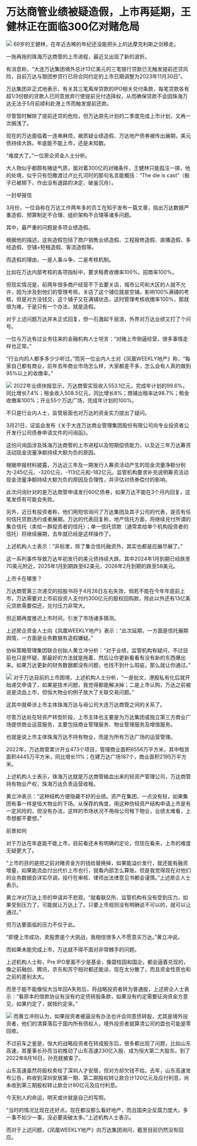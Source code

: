 # 万达商管业绩被疑造假，上市再延期，王健林正在面临300亿对赌危局

![](https://inews.gtimg.com/om_bt/O078imSOeHIGrS4MDapBFbf1WlvrnKjAO6FhDZZixdDDUAA/1000)
69岁的王健林，在年近古稀的年纪还没能把头上的达摩克利斯之剑移走。

一拖再拖的珠海万达商管的上市进程，最近又出现了新的波折。

有消息称，“大连万达集团境外总计13亿美元的三笔银行贷款已无触发提前还贷风险，目前万达与银团参贷行已将合同约定的上市日期调整为2023年11月30日”。

万达集团非正式地表示，有关其三笔离岸贷款的IPO相关兑付条款，每笔贷款各有超1/3份额的贷款人已同意放弃行使提前兑付选择权，从而确保贷款不会因珠海万达无法于5月前顺利赴港上市而触发提前还款。

尽管暂时解除了提前还贷的危险，但万达原先计划的二季度完成上市计划，又再一次搁浅了。

现在的万达面临着一连串麻烦，被质疑业绩造假、万达地产债券被传出展期，美元债持续大跌。年底能不能上市，还是未知数。

“难度大了。”一位房企资金人士分析。

大人物似乎都颇有赌徒气质，面对着300亿的对赌条件，王健林只能孤注一掷，他的处境，似乎只有恺撒渡过卢比孔河时的那句名言能概括：“The die is
cast”（骰子已被掷下，作出没有退路的决定、破釜沉舟）。

一封举报信

3月份，一位自称在万达工作两年多的员工在知乎发布一篇文章，指出万达数据严重造假、预算制定不合理、组织架构不合理等诸多问题。

其中，最严重的问题是多项业绩造假。

根据他的描述，这些造假包括了商户销售业绩造假、工程报修造假、直播造假、多经造假、空铺+短租造假、客流造假等。

而造假的理由，一是人事斗争，二是考核机制。

比如在万达内部考核的各项指标中，要求租费收缴率100%，招商率100%。

但现实情况是，前两年很多商户经营不下去要关店，城市公司和大区的人就不允许，因为涉及到他们的管理考核，关店了这个铺位就是空铺，影响100%满铺的考核，但是对方没钱交，这个铺子又在满铺状态，这时管理考核收缴率100%，那就很为难，于是只有一个办法，就是造假。

对于上述问题万达并未正式回复，但一石激起千层浪，外界对万达业绩又打了个问号。

一位与万达有过业务往来的金融机构人士坦言：“对赌上市倒逼经营，很多事情走样也正常。”

“行业内的人都多多少少听过。”而另一位业内人士对《凤凰WEEKLY地产》称，“每家自己都有商业，前年去年商业市场怎么样，大家都差不多，怎么会有人真的做到95%以上的收缴率。”

![](https://inews.gtimg.com/om_bt/OSsanbyQ6VtqndqL-OyuLB6JtEq52hbuc35kfLUEwJfdYAA/1000)
2022年业绩快报显示，万达商管实现收入553.1亿元，完成年计划的99.6%，同比增长7.4%；租金收入508.5亿元，同比增长8%；商铺出租率达98.7%；租金收缴率100%；开业55个万达广场，完成年计划的100%。

不只是行业内人士，监管层面也对万达的资金实力提出了疑问。

3月21日，证监会发布《关于大连万达商业管理集团股份有限公司向专业投资者公开发行公司债券申请文件的问询函》。

这份问询函涉及珠海万达商管的上市进程以及短期偿债能力，以及近三年万达筹资活动现金流量净额持续大额为负的原因。

根据申报材料披露，万达近三年及一期发行人筹资活动产生的现金流量净额分别为-245亿元、-320亿元、-113亿元和-182亿元。监管机构要求补充说明筹资活动现金流量净额持续大额为负的原因及合理性，并评估对债券偿付的影响。

此次问询针对的是万达商管申请发行60亿债券，如果万达不能在3个月内回复，这笔发债有可能会失败。

另外，近日有投资者称，他们用短信询问了万达集团及其子公司的代表，是否有任何信托贷款违约或者展期。万达的代表回复称，地产信托方面，将继续兑付所谓的集合信托（卖给一群投资者的信托）；单一信托贷款（通常卖给单个机构投资者的信托）将继续展期，去年就已经是这样操作了。

上述机构人士表示：“非标里，除了集合信托融资外，其实也都是应展尽展了。”

这一系列事件导致万达年初发行的美元债持续大跌。其中2024年1月到期已经跌至70美元附近，2025年1月到期跌至62美元，2026年2月到期的跌至58美元。

上市卡在哪里？

万达商管第三次递交的招股书将于4月26日左右失效，倘若不能在今年年底前上市，万达需要对上市前投资人支付约300亿元的股权回购款，除此以外还有13亿美元贷款需要偿还，兑付压力非常大。

但近期再度推迟上市时间，引发了市场诸多猜测。

上述房企资金人士向《凤凰WEEKLY地产》表示：“此次延期，一方面是信托展期舆情，一方面是业务数据有造假嫌疑。”

协纵策略管理集团联合创始人黄立冲分析：“对于业绩，监管机构有疑问，不过目前也只是怀疑，那最好的方法就是拖着，然后让你更新看看有没有新的东西爆出来。如果万达更新的财务数据都没有问题，也找不到什么瑕疵，那么就让你通过。”

![](https://inews.gtimg.com/om_bt/OzaONUmOoDA2oFrA0IkgehsPXN2sC5C_WvQfcjQ0OxeIUAA/1000)
对于万达目前的上市困境，上述机构人士分析，“一是批文，港股私有化后就开始递交申请了，如果是技术问题，我觉得都能解决掉；二是上市认购，万达之前被说是流血上市，但恒大物业的例子放大了关联交易问题。”

这其中就牵涉上市主体珠海万达与母公司大连万达商管之间的关系了。

尽管万达处在轻资产转型阶段，上市主体也主要是为万达集团或独立第三方商业广场提供商业运营服务，主要包括商业管理服务、物业管理服务及增值服务。

也就是说上市主体珠海万达不持有物业，而是为所有万达广场的运营管理。

2022年，万达商管累计开业473个项目，管理商业面积6556万平方米，其中租赁面积4445万平方米，同比增长11%；在建万达广场187个，商业面积2195万平方米。

上述机构人士表示，珠海万达就是万达商管输血出来的轻资产管理公司，万达商管持有物业产权，珠海万达负责运营收租。

黄立冲表示：“这种结构方便隐藏不好的业绩。资产在集团，一点没有轻，如果集团有事一样是恒大物业的下场。从保荐的角度，用这种伪轻资产结构申请上市是有一定风险的，但没有办法，这样的市场状况不用母公司租下物业，业绩太难看，上市想都不要想。”

前景如何

对于万达在年底能不能上市，目前看还未有明确的定论，但现在看来，上市的难度无疑更大了。

“上市的目的是把之前对赌资金方的钱给替换掉，如果能溢价发行，就还能有融资增量，如果能流血付出代价上市也行，就看内部怎么算账。但是我觉得现在对他们的业务数据会详实尽调，投行在审核、律师出法律意见书都会谨慎。”上述房企人士表示。

黄立冲对万达上市的申请并不悲观，“就看联交所、监管机构有没有受到压力，如果受到压力了，可能就让万达上了。只要上市规则没有明确说不可以的，就可以让通过。”

但万达要面临的压力不仅于此。

“即便上市成功，卖股票是个大挑战，我相信很多人不愿意买万达。”黄立冲说。

而如果未能完成上市，万达就不得不面对非常棘手的问题。

上述机构人士称，Pre
IPO里面不少是基金，像碧桂园和国企，都会逼着兑现的，像之前融创、腾讯，京东和苏宁相对都还能谈，现在太分散了，而且资金性质也和之前的差别太大。

而至于能不能像恒大当年回A失败后，将战略投资者转为普通股，上述房企人士表示：“看原本的借款协议有没有约定债转股条款，如果没有约定需要征询资金方意见，如果约定了，就按约定来。”

![](https://inews.gtimg.com/om_bt/OXWGsALioAExhik39i9tMiTcrrgMTarDWwygp9ny0e5u8AA/1000)
而黄立冲则认为，如果投资者被逼没有办法也许会同意债转股，尤其是境外投资者，他们的清算落后于国内所有债权人，境外投资者就算清公司的盘也可能是零回收。

不过前车之鉴是，恒大的战略投资者在转成股东后，很多都出现了问题，比如山东高速，其董事长孙亮当初推动了山东高速230亿入股、成为恒大第二大股东。到了2022年8月16日，孙亮就被查了。

山东高速虽然将股权卖给了深圳人才安居，但对方却欠钱不给。去年，山东高速发布公告，称收到深圳安居第一期、第二期股权转让款合计120亿元及应付利息，尚未收到第三期股权转让款合计80亿元及应付利息。

今天别人的命运，明天或许就是自己的写照。

“当时的情况比现在还好点。现在都没那么看好地产，而且国央企反腐力度大，多一事不如少一事，没必要突破太多。”上述机构人士表示。

而对于上述问题，《凤凰WEEKLY地产》向万达集团询问，截至目前仍然没有回应。

